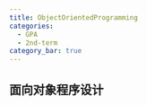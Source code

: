 ```yaml
---
title: ObjectOrientedProgramming
categories:
  - GPA
  - 2nd-term
category_bar: true
---
```


## 面向对象程序设计